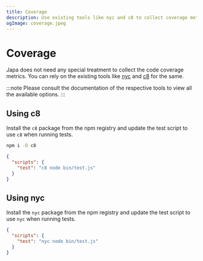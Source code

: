 ```yaml
---
title: Coverage
description: Use existing tools like nyc and c8 to collect coverage metrics for Japa tests.
ogImage: coverage.jpeg
---
```


# Coverage

Japa does not need any special treatment to collect the code coverage metrics. You can rely on the existing tools like [nyc](https://www.npmjs.com/package/nyc) and [c8](https://github.com/bcoe/c8) for the same.

:::note
Please consult the documentation of the respective tools to view all the available options.
:::

## Using c8
Install the `c8` package from the npm registry and update the test script to use `c8` when running tests.

```sh
npm i -D c8
```

```json
{
  "scripts": {
    "test": "c8 node bin/test.js"
  }
}
```

## Using nyc
Install the `nyc` package from the npm registry and update the test script to use `nyc` when running tests.

```json
{
  "scripts": {
    "test": "nyc node bin/test.js"
  }
}
```
